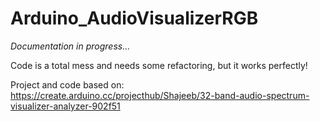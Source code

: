 # Arduino_AudioVisualizerRGB
 
*Documentation in progress...*

Code is a total mess and needs some refactoring, but it works perfectly!

Project and code based on:
https://create.arduino.cc/projecthub/Shajeeb/32-band-audio-spectrum-visualizer-analyzer-902f51
